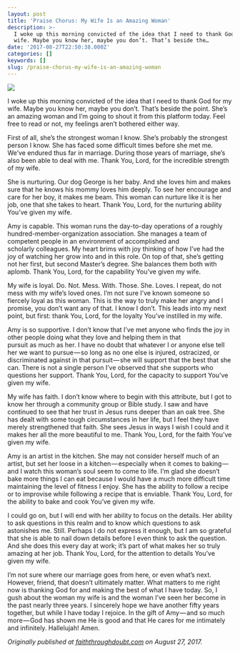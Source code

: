 ```yaml
---
layout: post
title: 'Praise Chorus: My Wife Is an Amazing Woman'
description: >-
  I woke up this morning convicted of the idea that I need to thank God for my
  wife. Maybe you know her, maybe you don’t. That’s beside the…
date: '2017-08-27T22:50:38.000Z'
categories: []
keywords: []
slug: /praise-chorus-my-wife-is-an-amazing-woman
---
```


![](https://cdn-images-1.medium.com/max/1200/1*zZr564ugi1D4PPGnPeiq8g.jpeg)

I woke up this morning convicted of the idea that I need to thank God for my wife. Maybe you know her, maybe you don’t. That’s beside the point. She’s an amazing woman and I’m going to shout it from this platform today. Feel free to read or not, my feelings aren’t bothered either way.<!--more-->

First of all, she’s the strongest woman I know. She’s probably the strongest person I know. She has faced some difficult times before she met me. We’ve endured thus far in marriage. During those years of marriage, she’s also been able to deal with me. Thank You, Lord, for the incredible strength of my wife.

She is nurturing. Our dog George is her baby. And she loves him and makes sure that he knows his mommy loves him deeply. To see her encourage and care for her boy, it makes me beam. This woman can nurture like it is her job, one that she takes to heart. Thank You, Lord, for the nurturing ability You’ve given my wife.

Amy is capable. This woman runs the day-to-day operations of a roughly hundred-member-organization association. She manages a team of competent people in an environment of accomplished and scholarly colleagues. My heart brims with joy thinking of how I’ve had the joy of watching her grow into and in this role. On top of that, she’s getting not her first, but second Master’s degree. She balances them both with aplomb. Thank You, Lord, for the capability You’ve given my wife.

My wife is loyal. Do. Not. Mess. With. Those. She. Loves. I repeat, do not mess with my wife’s loved ones. I’m not sure I’ve known someone so fiercely loyal as this woman. This is the way to truly make her angry and I promise, you don’t want any of that. I know I don’t. This leads into my next point, but first: thank You, Lord, for the loyalty You’ve instilled in my wife.

Amy is so supportive. I don’t know that I’ve met anyone who finds the joy in other people doing what they love and helping them in that pursuit as much as her. I have no doubt that whatever I or anyone else tell her we want to pursue — so long as no one else is injured, ostracized, or discriminated against in that pursuit — she will support that the best that she can. There is not a single person I’ve observed that she supports who questions her support. Thank You, Lord, for the capacity to support You’ve given my wife.

My wife has faith. I don’t know where to begin with this attribute, but I got to know her through a community group or Bible study. I saw and have continued to see that her trust in Jesus runs deeper than an oak tree. She has dealt with some tough circumstances in her life, but I feel they have merely strengthened that faith. She sees Jesus in ways I wish I could and it makes her all the more beautiful to me. Thank You, Lord, for the faith You’ve given my wife.

Amy is an artist in the kitchen. She may not consider herself much of an artist, but set her loose in a kitchen — especially when it comes to baking — and I watch this woman’s soul seem to come to life. I’m glad she doesn’t bake more things I can eat because I would have a much more difficult time maintaining the level of fitness I enjoy. She has the ability to follow a recipe or to improvise while following a recipe that is enviable. Thank You, Lord, for the ability to bake and cook You’ve given my wife.

I could go on, but I will end with her ability to focus on the details. Her ability to ask questions in this realm and to know which questions to ask astonishes me. Still. Perhaps I do not express it enough, but I am so grateful that she is able to nail down details before I even think to ask the question. And she does this every day at work; it’s part of what makes her so truly amazing at her job. Thank You, Lord, for the attention to details You’ve given my wife.

I’m not sure where our marriage goes from here, or even what’s next. However, friend, that doesn’t ultimately matter. What matters to me right now is thanking God for and making the best of what I have today. So, I gush about the woman my wife is and the woman I’ve seen her become in the past nearly three years. I sincerely hope we have another fifty years together, but while I have today I rejoice. In the gift of Amy — and so much more — God has shown me He is good and that He cares for me intimately and infinitely. Hallelujah! Amen.

_Originally published at_ [_faiththroughdoubt.com_](http://faiththroughdoubt.com/praise-chorus-my-wife-is-an-amazing-woman/) _on August 27, 2017._